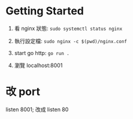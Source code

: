 # Getting Started

1. 看 nginx 狀態: `sudo systemctl status nginx`

2. 執行設定檔: `sudo nginx -c $(pwd)/nginx.conf`

3. start go http: `go run .`

4. 瀏覽 localhost:8001

# 改 port

listen 8001; 改成 listen 80
